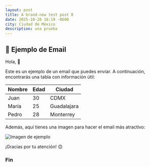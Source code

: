 ```yaml
---
layout: post
title: A brand-new test post 8
date: 2025-10-20 16:19 -0600
city: Ciudad de México
description: una prueba
---
```


## 📧 Ejemplo de Email

Hola, 👋

Este es un ejemplo de un email que puedes enviar. A continuación, encontrarás una tabla con información útil:

| Nombre   | Edad | Ciudad  |
|----------|------|---------|
| Juan     | 30   | CDMX    |
| María    | 25   | Guadalajara |
| Pedro    | 28   | Monterrey |

Además, aquí tienes una imagen para hacer el email más atractivo:


![Imagen de ejemplo](https://upload.wikimedia.org/wikipedia/commons/thumb/4/4d/Cat_November_2010-1a.jpg)

¡Gracias por tu atención! 😊

### Fin
